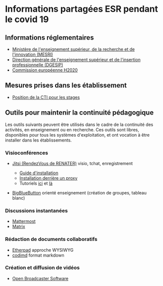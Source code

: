 # Informations partagées ESR pendant le covid 19

## Informations réglementaires

+ [Ministère de l'enseignement supérieur, de la recherche et de l'innovation (MESRI)](https://www.enseignementsup-recherche.gouv.fr/cid149997/covid-19-informations-recommandations-ressources-accompagnement.html)
+ [Direction générale de l'enseignement supérieur et de l'insertion professionnelle (DGESIP)](https://services.dgesip.fr/T712/covid_19)
+ [Commission européenne H2020](https://ec.europa.eu/info/funding-tenders/opportunities/portal/screen/support/faq;type=1;categories=;programme=H2020;actions=;keyword=COVID-19%20outbreak)

## Mesures prises dans les établissement

+ [Position de la CTI pour les stages](https://www.cti-commission.fr/consequences-episode-coronavirus-2)

## Outils pour maintenir la continuité pédagogique

Les outils suivants peuvent être utilisés dans le cadre de la continuité des activités, en enseignement ou en recherche.
Ces outils sont libres, disponibles pour tous les systèmes d'exploitation, et ont vocation à être installer 
dans les établissements.

### Visioconférences

+ [Jitsi (RendezVous de RENATER)](http://jitsi.org) visio, tchat, enregistrement
    + [Guide d'installation](https://github.com/jitsi/jitsi-meet/blob/master/doc/quick-install.md)
    + [Installation derrière un proxy](https://debamax.com/blog/2020/03/18/installing-jitsi-behind-a-reverse-proxy/)
    + Tutoriels [ici](https://adn56.net/wiki/index.php?title=La_visio_conférence) et [là](https://cloud.yggz.org/index.php/s/QZc38o8bT2YCWm6#pdfviewer)
    
+ [BigBlueButton](https://bigbluebutton.org) orienté enseignement (création de groupes, tableau blanc)

### Discussions instantanées

+ [Mattermost](https://mattermost.com)
+ [Matrix](https://matrix.org)

### Rédaction de documents collaboratifs

+ [Etherpad](https://etherpad.org) approche WYSIWYG
+ [codimd](https://github.com/codimd/server) format markdown

### Création et diffusion de vidéos

+ [Open Broadcaster Software](https://obsproject.com)
